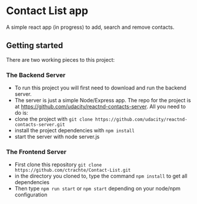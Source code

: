 # Contact List app
 A simple react app (in progress) to add, search and remove contacts.

## Getting started
  There are two working pieces to this project:


### The Backend Server
- To run this project you will first need to download and run the backend server.
- The server is just a simple Node/Express app. The repo for the project is at https://github.com/udacity/reactnd-contacts-server. All you need to do is:
- clone the project with `git clone https://github.com/udacity/reactnd-contacts-server.git`
- install the project dependencies with `npm install`
- start the server with node server.js
### The Frontend Server
 - First clone this repository `git clone https://github.com/ctrachte/Contact-List.git`
 - in the directory you cloned to, type the command `npm install` to get all dependencies
 - Then type `npm run start` or `npm start` depending on your node/npm configuration
